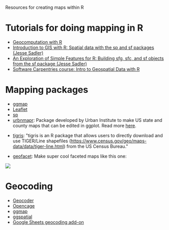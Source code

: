 Resources for creating maps within R

# Tutorials for doing mapping in R
* [Geocomputation with R](https://geocompr.robinlovelace.net/)
* [Introduction to GIS with R: Spatial data with the sp and sf packages (Jesse Sadler)](https://www.jessesadler.com/post/gis-with-r-intro/)
* [An Exploration of Simple Features for R: Building sfg, sfc, and sf objects from the sf package (Jesse Sadler)](https://jessesadler.com/post/simple-feature-objects/)
* [Software Carpentries course: Intro to Geospatial Data with R](http://www.datacarpentry.org/r-raster-vector-geospatial/)

# Mapping packages

*   [ggmap](https://github.com/dkahle/ggmap)
*   [Leaflet](https://rstudio.github.io/leaflet/)
* [sp](https://github.com/edzer/sp/)
* [urbnmapr](https://github.com/UrbanInstitute/urbnmapr): Package developed by Urban Institute to make US state and county maps that can be edited in ggplot. Read more [here](https://medium.com/@urban_institute/how-to-create-state-and-county-maps-easily-in-r-577d29300bb2).
- [tigris](https://github.com/walkerke/tigris): "tigris is an R package that allows users to directly download and use TIGER/Line shapefiles (https://www.census.gov/geo/maps-data/data/tiger-line.html) from the US Census Bureau."
* [geofacet](https://github.com/hafen/geofacet): Make super cool faceted maps like this one:

![](https://cloud.githubusercontent.com/assets/1275592/26282369/611ab89e-3dc5-11e7-86eb-65685cc2948b.png)

# Geocoding

*   [Geocoder](https://geocode.localfocus.nl/)
*   [Opencage](https://ropensci.org/tutorials/opencage_tutorial/)
*   [ggmap](http://zevross.com/blog/2014/03/19/geocoding-with-rs-ggmap-package/)
*   [ggspatial](https://github.com/paleolimbot/ggspatial)
*   [Google Sheets geocoding add-on](https://chrome.google.com/webstore/detail/geocode-by-awesome-table/cnhboknahecjdnlkjnlodacdjelippfg?hl=en)
